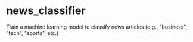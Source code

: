 # news_classifier
Train a machine learning model to classify news articles (e.g., "business", "tech", "sports", etc.)
